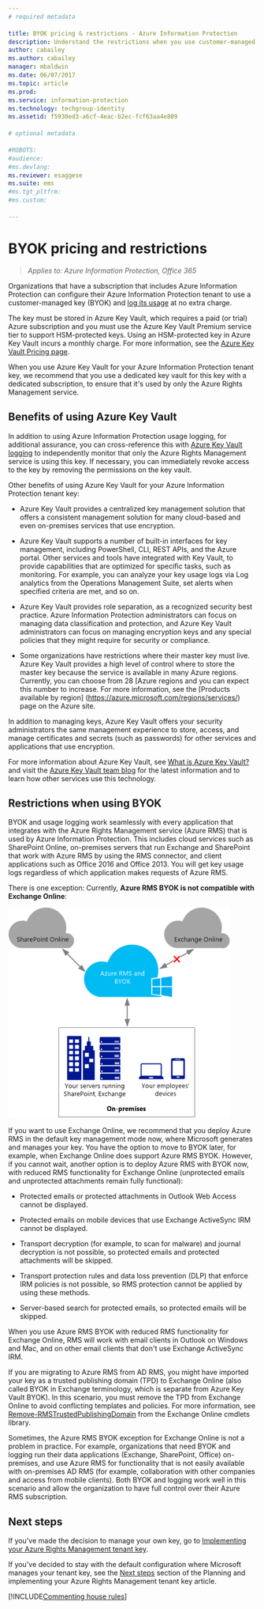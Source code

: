 ```yaml
---
# required metadata

title: BYOK pricing & restrictions - Azure Information Protection
description: Understand the restrictions when you use customer-managed keys (known as "bring your own key", or BYOK) with Azure RMS.
author: cabailey
ms.author: cabailey
manager: mbaldwin
ms.date: 06/07/2017
ms.topic: article
ms.prod:
ms.service: information-protection
ms.technology: techgroup-identity
ms.assetid: f5930ed3-a6cf-4eac-b2ec-fcf63aa4e809

# optional metadata

#ROBOTS:
#audience:
#ms.devlang:
ms.reviewer: esaggese
ms.suite: ems
#ms.tgt_pltfrm:
#ms.custom:

---
```


# BYOK pricing and restrictions

>*Applies to: Azure Information Protection, Office 365*


Organizations that have a subscription that includes Azure Information Protection can configure their Azure Information Protection tenant to use a customer-managed key (BYOK) and [log its usage](../deploy-use/log-analyze-usage.md) at no extra charge. 

The key must be stored in Azure Key Vault, which requires a paid (or trial) Azure subscription and you must use the Azure Key Vault Premium service tier to support HSM-protected keys. Using an HSM-protected key in Azure Key Vault incurs a monthly charge. For more information, see the [Azure Key Vault Pricing page](https://azure.microsoft.com/en-us/pricing/details/key-vault/).

When you use Azure Key Vault for your Azure Information Protection tenant key, we recommend that you use a dedicated key vault for this key with a dedicated subscription, to ensure that it's used by only the Azure Rights Management service. 

## Benefits of using Azure Key Vault

In addition to using Azure Information Protection usage logging, for additional assurance, you can cross-reference this with [Azure Key Vault logging](https://azure.microsoft.com/documentation/articles/key-vault-logging/) to independently monitor that only the Azure Rights Management service is using this key. If necessary, you can immediately revoke access to the key by removing the permissions on the key vault.

Other benefits of using Azure Key Vault for your Azure Information Protection tenant key:

- Azure Key Vault provides a centralized key management solution that offers a consistent management solution for many cloud-based and even on-premises services that use encryption.

- Azure Key Vault supports a number of built-in interfaces for key management, including PowerShell, CLI, REST APIs, and the Azure portal. Other services and tools have integrated with Key Vault, to provide capabilities that are optimized for specific tasks, such as monitoring. For example, you can analyze your key usage logs via Log analytics from the Operations Management Suite, set alerts when specified criteria are met, and so on.

- Azure Key Vault provides role separation, as a recognized security best practice. Azure Information Protection administrators can focus on managing data classification and protection, and Azure Key Vault administrators can focus on managing encryption keys and any special policies that they might require for security or compliance.

- Some organizations have restrictions where their master key must live. Azure Key Vault provides a high level of control where to store the master key because the service is available in many Azure regions. Currently, you can choose from 28 [Azure regions and you can expect this number to increase. For more information, see the [Products available by region] (https://azure.microsoft.com/regions/services/) page on the Azure site.

In addition to managing keys, Azure Key Vault offers your security administrators the same management experience to store, access, and manage certificates and secrets (such as passwords) for other services and applications that use encryption. 

For more information about Azure Key Vault, see [What is Azure Key Vault?](https://azure.microsoft.com/documentation/articles/key-vault-whatis/) and visit the [Azure Key Vault team blog](https://blogs.technet.microsoft.com/kv/) for the latest information and to learn how other services use this technology.


## Restrictions when using BYOK

BYOK and usage logging work seamlessly with every application that integrates with the Azure Rights Management service (Azure RMS) that is used by Azure Information Protection. This includes cloud services such as SharePoint Online, on-premises servers that run Exchange and SharePoint that work with Azure RMS by using the RMS connector, and client applications such as Office 2016 and Office 2013. You will get key usage logs regardless of which application makes requests of Azure RMS.

There is one exception: Currently, **Azure RMS BYOK is not compatible with Exchange Online**:

![BYOK doesn't support Exchange Online](../media/RMS_BYOK_noExchange.png)

If you want to use Exchange Online, we recommend that you deploy Azure RMS in the default key management mode now, where Microsoft generates and manages your key. You have the option to move to BYOK later, for example, when Exchange Online does support Azure RMS BYOK. However, if you cannot wait, another option is to deploy Azure RMS with BYOK now, with reduced RMS functionality for Exchange Online (unprotected emails and unprotected attachments remain fully functional):

-   Protected emails or protected attachments in Outlook Web Access cannot be displayed.

-   Protected emails on mobile devices that use Exchange ActiveSync IRM cannot be displayed.

-   Transport decryption (for example, to scan for malware) and journal  decryption is not possible, so protected emails and protected attachments will be skipped.

-   Transport protection rules and data loss prevention (DLP) that enforce IRM policies is not possible, so RMS protection cannot be applied by using these methods.

-   Server-based search for protected emails, so protected emails will be skipped.

When you use Azure RMS BYOK with reduced RMS functionality for Exchange Online, RMS will work with email clients in Outlook on Windows and Mac, and on other email clients that don't use Exchange ActiveSync IRM.

If you are migrating to Azure RMS from AD RMS, you might have imported your key as a trusted publishing domain (TPD) to Exchange Online (also called BYOK in Exchange terminology, which is separate from Azure Key Vault BYOK). In this scenario, you must remove the TPD from Exchange Online to avoid conflicting templates and policies. For more information, see [Remove-RMSTrustedPublishingDomain](https://technet.microsoft.com/library/jj200720%28v=exchg.150%29.aspx) from the Exchange Online cmdlets library.

Sometimes, the Azure RMS BYOK  exception for Exchange Online is not a problem in practice. For example, organizations that need BYOK and logging run their data applications (Exchange, SharePoint, Office) on-premises, and use Azure RMS for functionality that is not easily available with on-premises AD RMS (for example, collaboration with other companies and access from mobile clients). Both BYOK and logging work well in this scenario and allow the organization to have full control over their Azure RMS subscription.

## Next steps

If you've made the decision to manage your own key, go to [Implementing your Azure Rights Management tenant key](plan-implement-tenant-key.md#implementing-your-azure-information-protection-tenant-key).

If you've decided to stay with the default configuration where Microsoft manages your tenant key, see the [Next steps](plan-implement-tenant-key.md#next-steps) section of the Planning and implementing your Azure Rights Management tenant key article.

[!INCLUDE[Commenting house rules](../includes/houserules.md)]
